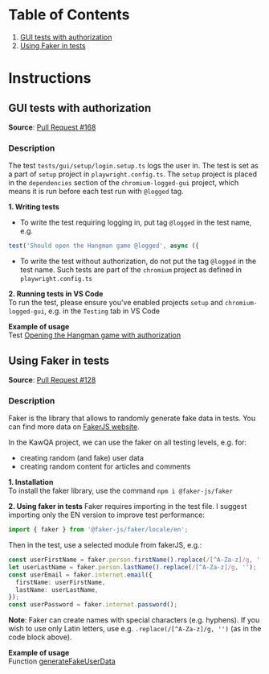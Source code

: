 # Table of Contents

1. [GUI tests with authorization](#gui-tests-with-authorization)
2. [Using Faker in tests](#using-faker-in-tests)

# Instructions

## GUI tests with authorization <a id="gui-tests-with-authorization"></a>

<!-- OPTIONAL -->

**Source**: [Pull Request #168](https://github.com/kat-kan/kawqa-gad-playwright/pull/168)

### Description

The test `tests/gui/setup/login.setup.ts` logs the user in. The test is set as a part of `setup` project in `playwright.config.ts`. The `setup` project is placed in the `dependencies` section of the `chromium-logged-gui` project, which means it is run before each test run with `@logged` tag.

**1. Writing tests**

- To write the test requiring logging in, put tag `@logged` in the test name, e.g.

```typescript
test('Should open the Hangman game @logged', async ({
```

- To write the test without authorization, do not put the tag `@logged` in the test name. Such tests are part of the `chromium` project as defined in `playwright.config.ts`

**2. Running tests in VS Code**  
To run the test, please ensure you've enabled projects `setup` and `chromium-logged-gui`, e.g. in the `Testing` tab in VS Code

**Example of usage**  
Test [Opening the Hangman game with authorization](/tests/gui/games/hangman.spec.ts)

## Using Faker in tests <a id="using-faker-in-tests"></a>

<!-- OPTIONAL -->

**Source**: [Pull Request #128](https://github.com/kat-kan/kawqa-gad-playwright/pull/128)

### Description

Faker is the library that allows to randomly generate fake data in tests. You can find more data on [FakerJS website](https://fakerjs.dev/).

In the KawQA project, we can use the faker on all testing levels, e.g. for:

- creating random (and fake) user data
- creating random content for articles and comments

**1. Installation**  
To install the faker library, use the command `npm i @faker-js/faker`

**2. Using faker in tests**
Faker requires importing in the test file. I suggest importing only the EN version to improve test performance:

```typescript
import { faker } from '@faker-js/faker/locale/en';
```

Then in the test, use a selected module from fakerJS, e.g.:

```typescript
const userFirstName = faker.person.firstName().replace(/[^A-Za-z]/g, '');
let userLastName = faker.person.lastName().replace(/[^A-Za-z]/g, '');
const userEmail = faker.internet.email({
  firstName: userFirstName,
  lastName: userLastName,
});
const userPassword = faker.internet.password();
```

**Note**: Faker can create names with special characters (e.g. hyphens). If you wish to use only Latin letters, use e.g. `.replace(/[^A-Za-z]/g, '')` (as in the code block above).

**Example of usage**  
Function [generateFakeUserData](/test-data/shared/user.generator.ts)
